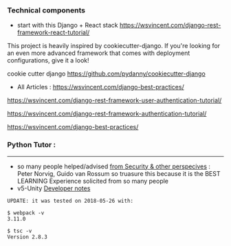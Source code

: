 ### Technical components

- start with this  Django + React stack 
https://wsvincent.com/django-rest-framework-react-tutorial/


This project is heavily inspired by cookiecutter-django. If you're looking for an even more advanced framework that comes with deployment configurations, give it a look!

cookie cutter django https://github.com/pydanny/cookiecutter-django


- All Articles : https://wsvincent.com/django-best-practices/

https://wsvincent.com/django-rest-framework-user-authentication-tutorial/

https://wsvincent.com/django-rest-framework-authentication-tutorial/

https://wsvincent.com/django-best-practices/


### Python Tutor : 
--------------
- so many people helped/advised [from Security & other perspecives](https://github.com/pgbovine/OnlinePythonTutor) : Peter Norvig, Guido van Rossum so truasure this because it is the BEST LEARNING Experience solicited from so many people 
- v5-Unity [Developer notes ](https://github.com/pgbovine/OnlinePythonTutor/blob/master/v5-unity/README.txt) 
```
UPDATE: it was tested on 2018-05-26 with:

$ webpack -v
3.11.0

$ tsc -v
Version 2.8.3
```
